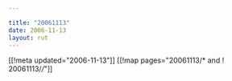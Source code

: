 ```yaml
---

title: "20061113"
date: 2006-11-13
layout: rut
---
```


[[!meta updated="2006-11-13"]]
[[!map pages="20061113/* and ! 20061113/*/*"]]

